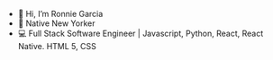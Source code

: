 - 👋 Hi, I’m Ronnie Garcia
- 🗽 Native New Yorker
- 💻 Full Stack Software Engineer | Javascript, Python, React, React Native. HTML 5, CSS


<!---
RonnieGarcia1/RonnieGarcia1 is a ✨ special ✨ repository because its `README.md` (this file) appears on your GitHub profile.
You can click the Preview link to take a look at your changes.
--->

